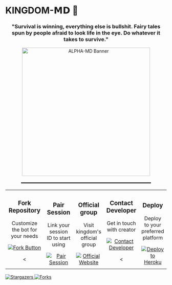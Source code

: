 # KINGDOM-𝗠𝗗 👑

<h3 align="center">"Survival is winning, everything else is bullshit. Fairy tales spun by people afraid to look life in the eye. Do whatever it takes to survive."</h3>

<div align="center">
  <img src="https://files.catbox.moe/0kwukb.jpg" alt="ALPHA-MD Banner" width="400" />
  
  <hr style="width: 80%; margin: 20px auto; border: 0.5px solid #333;" />
</div>



<table align="center">
  <tr>
    <td align="center" width="50%">
      <h3>Fork Repository</h3>
      <p>Customize the bot for your needs</p>
      <a href="https://github.com/Anzad378/KINGDOM-MD/fork">
        <img src="https://img.shields.io/badge/FORK-purple?style=for-the-badge" alt="Fork Button">
      </a>

<
    </td>
    <td align="center" width="50%">
      <h3>Pair Session</h3>
      <p>Link your session ID to start using</p>
      <a href="https://alphapair.onrender.com/pair">
        <img src="https://img.shields.io/badge/Pair_Session-white?style=for-the-badge" alt="Pair Session">
      </a>
    <td align="center" width="50%">
      <h3>Official group</h3>
      <p>Visit kingdom's official group</p>
      <a href="https://chat.whatsapp.com/FkBWBV2dsfFBoBSC61Sb7i">
        <img src="https://img.shields.io/badge/Website-ff69b4?style=for-the-badge" alt="Official Website">
      </a>
    </td>
    <td align="center" width="50%">
      <h3>Contact Developer</h3>
      <p>Get in touch with creator</p>
      <a href="https://wa.me/message/B67R2CEOSVXJK1">
        <img src="https://img.shields.io/badge/Contact-green?style=for-the-badge" alt="Contact Developer">
      </a>

  <
      </a>
    </td>
    <td align="center" width="50%">
      <h3>Deploy</h3>
      <p>Deploy to your preferred platform</p>
      <a href="https://dashboard.heroku.com/new?template=https://github.com/Anzad378/KINGDOM-MD">
        <img src="https://www.herokucdn.com/deploy/button.svg" alt="Deploy to Heroku">
      </a>
    </td>
  </tr>
</table>
  
</p>

  <a href="https://github.com/Anzad378/KINGDOM-MD/stargazers">
    <img src="http://reporoster.com/stars/dark/Anzad378/KINGDOM-MD" alt="Stargazers">
  </a>
  
  <a href="https://github.com/Anzad378/KINGDOM-MD/network/members">
    <img src="http://reporoster.com/forks/dark/Anzad378/KINGDOM-MD" alt="Forks">
  </a>
</div>


